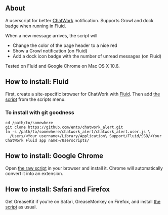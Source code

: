 ## About ##

A userscript for better [ChatWork](http://www.chat-work.com/) notification.
Supports Growl and dock badge when running in Fluid.

When a new message arrives, the script will

 * Change the color of the page header to a nice red
 * Show a Growl notification (on Fluid)
 * Add a dock icon badge with the number of unread messages (on Fluid)


Tested on Fluid and Google Chrome on Mac OS X 10.6.


## How to install: Fluid ##

First, create a site-specific browser for ChatWork with [Fluid](http://www.fluidapp.com/). Then add [the script](https://github.com/ento/chatwork_alert/blob/master/chatwork_growl.user.js) from the scripts menu.


### To install with git goodness ###

    cd /path/to/somewhere
    git clone https://github.com/ento/chatwork_alert.git
    ln -s /path/to/somewhere/chatwork_alert/chatwork_alert.user.js \
      /Users/<Your username>/Library/Application\ Support/Fluid/SSB/<Your ChatWork Fluid app name>/Userscripts/


## How to install: Google Chrome ##

Open [the raw script](https://github.com/ento/chatwork_alert/blob/master/chatwork_growl.user.js) in your browser and install it. Chrome will automatically convert it into an extension.


## How to install: Safari and Firefox ##

Get GreaseKit if you're on Safari, GreaseMonkey on Firefox, and install [the script](https://github.com/ento/chatwork_alert/blob/master/chatwork_growl.user.js) as usual.
